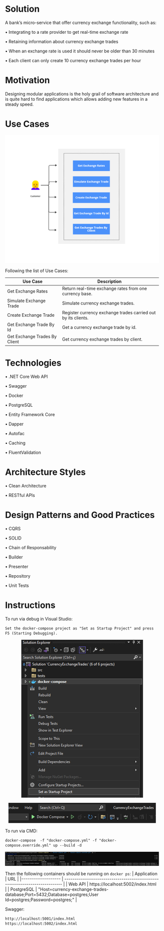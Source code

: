 # Solution
A bank’s micro-service that offer currency exchange functionality, such as:

• Integrating to a rate provider to get real-time exchange rate

• Retaining information about currency exchange trades

• When an exchange rate is used it should never be older than 30 minutes

• Each client can only create 10 currency exchange trades per hour


# Motivation
Designing modular applications is the holy grail of software architecture and is quite hard to find applications which allows adding new features in a steady speed.

# Use Cases
<p align="center">    
  <img src="https://github.com/jhonnatan/CurrencyExchangeTrades/blob/main/docs/usecases-diagram.png" alt=Clean Architecture Use Cases" style="max-width:100%;">  
</p>

Following the list of Use Cases:

| Use Case                      | Description                                                           |
|-------------------------------|-----------------------------------------------------------------------|
| Get Exchange Rates            | Return real-time exchange rates from one currency base.               |
| Simulate Exchange Trade       | Simulate currency exchange trades.                                    |
| Create Exchange Trade         | Register currency exchange trades carried out by its clients.         |
| Get Exchange Trade By Id      | Get a currency exchange trade by id.                                  |
| Get Exchange Trades By Client | Get currency exchange trades by client.                               |

# Technologies
• .NET Core Web API

• Swagger

• Docker

• PostgreSQL

• Entity Framework Core

• Dapper

• Autofac

• Caching

• FluentValidation


# Architecture Styles
• Clean Architecture

• RESTful APIs

# Design Patterns and Good Practices
• CQRS

• SOLID

• Chain of Responsability

• Builder

• Presenter

• Repository

• Unit Tests

# Instructions

To run via debug in Visual Studio:
```To run via debug in Visual Studio
Set the docker-compose project as "Set as Startup Project" and press F5 (Starting Debugging).
```

<p align="center">  
  <img src="https://github.com/jhonnatan/CurrencyExchangeTrades/blob/main/docs/docker-compose-startup.png" alt=Docker Compose Startup Project" style="max-width:100%;">  
</p>
<p align="center">  
  <img src="https://github.com/jhonnatan/CurrencyExchangeTrades/blob/main/docs/docker-compose-run.png" alt=Docker Compose Run" style="max-width:100%;">  
</p>
                                                                                                                                                      

To run via CMD:
``` To run via CMD
docker-compose  -f "docker-compose.yml" -f "docker-compose.override.yml" up --build -d
```
                                                                        
<p align="center">  
  <img src="https://github.com/jhonnatan/CurrencyExchangeTrades/blob/main/docs/docker-compose-cmd.png" alt=Docker Compose Run" style="max-width:100%;">  
</p>


Then the following containers should be running on `docker ps`:
| Application 	      | URL                                                                           |
|-------------------- | ----------------------------------------------------------------------------- |
| Web API 	          | https://localhost:5002/index.html                                          |
| PostgreSQL 	      | "Host=currency-exchange-trades-database;Port=5432;Database=postgres;User Id=postgres;Password=postgres;" |


Swagger:
```Swagger
http://localhost:5001/index.html     
https://localhost:5002/index.html     
```
